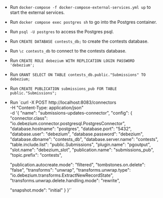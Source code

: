 - Run `docker-compose -f docker-compose-external-services.yml up` to start the external services.
- Run `docker compose exec postgres sh` to go into the Postgres container.
- Run `psql -U postgres` to access the Postgres psql.
- Run `CREATE DATABASE contests_db;` to create the contests database.
- Run `\c contests_db` to connect to the contests database.
- Run `CREATE ROLE debezium WITH REPLICATION LOGIN PASSWORD 'debezium';`
- Run `GRANT SELECT ON TABLE contests_db.public."Submissions" TO debezium;`
- Run `CREATE PUBLICATION submissions_pub FOR TABLE public."Submissions";`
- Run `curl -X POST http://localhost:8083/connectors \
  -H "Content-Type: application/json" \
  -d '{
  "name": "submissions-updates-connector",
  "config": {
    "connector.class": "io.debezium.connector.postgresql.PostgresConnector",
    "database.hostname": "postgres",
    "database.port": "5432",
    "database.user": "debezium",
    "database.password": "debezium",
    "database.dbname": "contests_db",
    "database.server.name": "contests",
    "table.include.list": "public.Submissions",
    "plugin.name": "pgoutput",
    "slot.name": "debezium_slot",
    "publication.name": "submissions_pub",
    "topic.prefix": "contests",
    
    "publication.autocreate.mode": "filtered",
    "tombstones.on.delete": "false",
    "transforms": "unwrap",
    "transforms.unwrap.type": "io.debezium.transforms.ExtractNewRecordState",
    "transforms.unwrap.delete.handling.mode": "rewrite",
    
    "snapshot.mode": "initial" 
  }
}'`